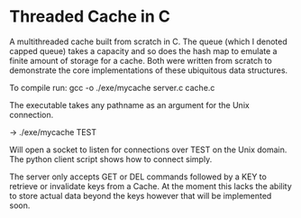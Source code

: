 # Threaded Cache in C

A multithreaded cache built from scratch in C. The queue (which I denoted capped queue) takes a capacity and so does the hash map to emulate a finite amount of storage for a cache. Both were written from scratch to demonstrate the core implementations of these ubiquitous data structures.

To compile run:
gcc -o ./exe/mycache server.c cache.c

The executable takes any pathname as an argument for the Unix connection. 

-> ./exe/mycache TEST

Will open a socket to listen for connections over TEST on the Unix domain. The python client script shows how to connect simply.

The server only accepts GET or DEL commands followed by a KEY to retrieve or invalidate keys from a Cache. At the moment this lacks the ability to store actual data beyond the keys however that will be implemented soon.
